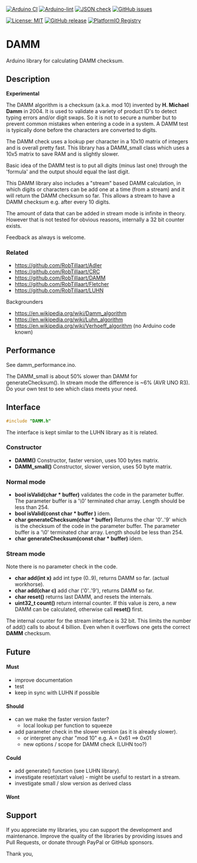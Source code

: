 
[![Arduino CI](https://github.com/RobTillaart/DAMM/workflows/Arduino%20CI/badge.svg)](https://github.com/marketplace/actions/arduino_ci)
[![Arduino-lint](https://github.com/RobTillaart/DAMM/actions/workflows/arduino-lint.yml/badge.svg)](https://github.com/RobTillaart/DAMM/actions/workflows/arduino-lint.yml)
[![JSON check](https://github.com/RobTillaart/DAMM/actions/workflows/jsoncheck.yml/badge.svg)](https://github.com/RobTillaart/DAMM/actions/workflows/jsoncheck.yml)
[![GitHub issues](https://img.shields.io/github/issues/RobTillaart/DAMM.svg)](https://github.com/RobTillaart/DAMM/issues)

[![License: MIT](https://img.shields.io/badge/license-MIT-green.svg)](https://github.com/RobTillaart/DAMM/blob/master/LICENSE)
[![GitHub release](https://img.shields.io/github/release/RobTillaart/DAMM.svg?maxAge=3600)](https://github.com/RobTillaart/DAMM/releases)
[![PlatformIO Registry](https://badges.registry.platformio.org/packages/robtillaart/library/DAMM.svg)](https://registry.platformio.org/libraries/robtillaart/DAMM)


# DAMM

Arduino library for calculating DAMM checksum.


## Description

**Experimental**

The DAMM algorithm is a checksum (a.k.a. mod 10) invented by **H. Michael Damm** in 2004. 
It is used to validate a variety of product ID's to detect typing errors and/or digit swaps.
So it is not to secure a number but to prevent common mistakes when entering a code in a system.
A DAMM test is typically done before the characters are converted to digits.

The DAMM check uses a lookup per character in a 10x10 matrix of integers and is overall pretty fast.
This library has a DAMM_small class which uses a 10x5 matrix to save RAM and is slightly slower.

Basic idea of the DAMM test is to put all digits (minus last one) through the 'formula' 
and the output should equal the last digit. 

This DAMM library also includes a "stream" based DAMM calculation, in which digits or
characters can be add one at a time (from a stream) and it will return the DAMM checksum 
so far. This allows a stream to have a DAMM checksum e.g. after every 10 digits.

The amount of data that can be added in stream mode is infinite in theory.
However that is not tested for obvious reasons, internally a 32 bit counter exists.

Feedback as always is welcome.


### Related

- https://github.com/RobTillaart/Adler
- https://github.com/RobTillaart/CRC
- https://github.com/RobTillaart/DAMM
- https://github.com/RobTillaart/Fletcher
- https://github.com/RobTillaart/LUHN

Backgrounders

- https://en.wikipedia.org/wiki/Damm_algorithm
- https://en.wikipedia.org/wiki/Luhn_algorithm
- https://en.wikipedia.org/wiki/Verhoeff_algorithm (no Arduino code known)


## Performance

See damm_performance.ino.

The DAMM_small is about 50% slower than DAMM for generateChecksum().
In stream mode the difference is ~6% (AVR UNO R3).
Do your own test to see which class meets your need.


## Interface

```cpp
#include "DAMM.h"
```

The interface is kept similar to the LUHN library as it is related.

### Constructor

- **DAMM()** Constructor, faster version, uses 100 bytes matrix.
- **DAMM_small()** Constructor, slower version, uses 50 byte matrix.

### Normal mode

- **bool isValid(char \* buffer)** validates the code in the parameter buffer. 
The parameter buffer is a '\0' terminated char array. Length should be less than 254.
- **bool isValid(const char \* buffer )** idem.
- **char generateChecksum(char \* buffer)**
Returns the char '0'..'9' which is the checksum of the code in the parameter buffer.
The parameter buffer is a '\0' terminated char array. Length should be less than 254.
- **char generateChecksum(const char \* buffer)** idem.

### Stream mode

Note there is no parameter check in the code.

- **char add(int x)** add int type (0..9), returns DAMM so far. (actual workhorse).
- **char add(char c)** add char ('0'..'9'), returns DAMM so far.
- **char reset()** returns last DAMM, and resets the internals.
- **uint32_t count()** return internal counter.
If this value is zero, a new DAMM can be calculated, otherwise call **reset()** first.

The internal counter for the stream interface is 32 bit.
This limits the number of add() calls to about 4 billion.
Even when it overflows one gets the correct **DAMM** checksum.


## Future

#### Must

- improve documentation
- test
- keep in sync with LUHN if possible

#### Should

- can we make the faster version faster?
  - local lookup per function to squeeze
- add parameter check in the slower version (as it is already slower).
  - or interpret any char "mod 10" e.g. A = 0x61 ==> 0x01
  - new options / scope for DAMM check  (LUHN too?)

#### Could

- add generate() function (see LUHN library).
- investigate reset(start value) - might be useful to restart in a stream.
- investigate small / slow version as derived class

#### Wont


## Support

If you appreciate my libraries, you can support the development and maintenance.
Improve the quality of the libraries by providing issues and Pull Requests, or
donate through PayPal or GitHub sponsors.

Thank you,


